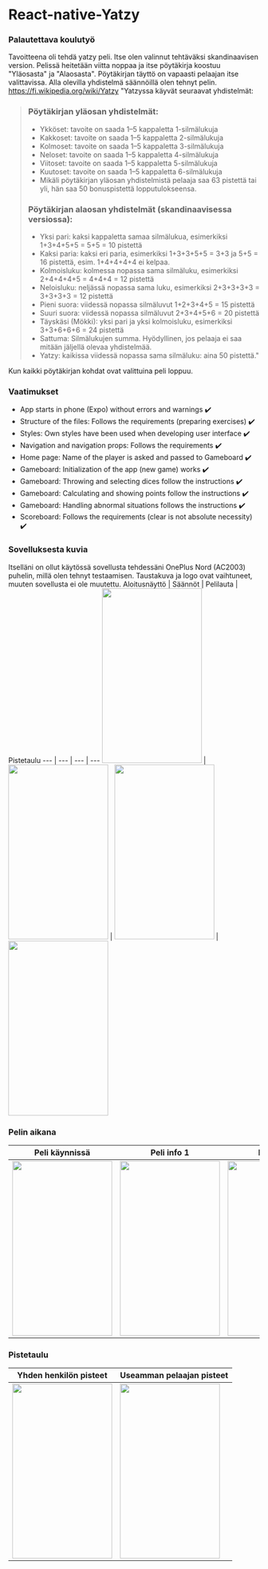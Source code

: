 # React-native-Yatzy
### Palautettava koulutyö
Tavoitteena oli tehdä yatzy peli. Itse olen valinnut tehtäväksi skandinaavisen version.
Pelissä heitetään viitta noppaa ja itse pöytäkirja koostuu "Yläosasta" ja "Alaosasta". Pöytäkirjan täyttö on vapaasti pelaajan itse valittavissa.
Alla olevilla yhdistelmä säännöillä olen tehnyt pelin.
https://fi.wikipedia.org/wiki/Yatzy
"Yatzyssa käyvät seuraavat yhdistelmät:

> ### Pöytäkirjan yläosan yhdistelmät:
>
> - Ykköset: tavoite on saada 1–5 kappaletta 1-silmälukuja
> - Kakkoset: tavoite on saada 1–5 kappaletta 2-silmälukuja
> - Kolmoset: tavoite on saada 1–5 kappaletta 3-silmälukuja
> - Neloset: tavoite on saada 1–5 kappaletta 4-silmälukuja
> - Viitoset: tavoite on saada 1–5 kappaletta 5-silmälukuja
> - Kuutoset: tavoite on saada 1–5 kappaletta 6-silmälukuja
> - Mikäli pöytäkirjan yläosan yhdistelmistä pelaaja saa 63 pistettä tai yli, hän saa 50 bonuspistettä lopputulokseensa.
>
> ### Pöytäkirjan alaosan yhdistelmät (skandinaavisessa versiossa):
>
> - Yksi pari: kaksi kappaletta samaa silmälukua, esimerkiksi 1+3+4+5+5 = 5+5 = 10 pistettä
> - Kaksi paria: kaksi eri paria, esimerkiksi 1+3+3+5+5 = 3+3 ja 5+5 = 16 pistettä, esim. 1+4+4+4+4 ei kelpaa.
> - Kolmoisluku: kolmessa nopassa sama silmäluku, esimerkiksi 2+4+4+4+5 = 4+4+4 = 12 pistettä
> - Neloisluku: neljässä nopassa sama luku, esimerkiksi 2+3+3+3+3 = 3+3+3+3 = 12 pistettä
> - Pieni suora: viidessä nopassa silmäluvut 1+2+3+4+5 = 15 pistettä
> - Suuri suora: viidessä nopassa silmäluvut 2+3+4+5+6 = 20 pistettä
> - Täyskäsi (Mökki): yksi pari ja yksi kolmoisluku, esimerkiksi 3+3+6+6+6 = 24 pistettä
> - Sattuma: Silmälukujen summa. Hyödyllinen, jos pelaaja ei saa mitään jäljellä olevaa yhdistelmää.
> - Yatzy: kaikissa viidessä nopassa sama silmäluku: aina 50 pistettä."

Kun kaikki pöytäkirjan kohdat ovat valittuina peli loppuu.

### Vaatimukset 

- App starts in phone (Expo) without errors and warnings :heavy_check_mark:
- Structure of the files: Follows the requirements (preparing exercises) :heavy_check_mark:
- Styles: Own styles have been used when developing user interface :heavy_check_mark:
- Navigation and navigation props: Follows the requirements :heavy_check_mark:
- Home page: Name of the player is asked and passed to Gameboard :heavy_check_mark:
- Gameboard: Initialization of the app (new game) works :heavy_check_mark:
- Gameboard: Throwing and selecting dices follow the instructions :heavy_check_mark:
- Gameboard: Calculating and showing points follow the instructions :heavy_check_mark:
- Gameboard: Handling abnormal situations follows the instructions :heavy_check_mark:
- Scoreboard: Follows the requirements (clear is not absolute necessity) :heavy_check_mark:

### Sovelluksesta kuvia
Itselläni on ollut käytössä sovellusta tehdessäni OnePlus Nord (AC2003) puhelin, millä olen tehnyt testaamisen. Taustakuva ja logo ovat vaihtuneet, muuten sovellusta ei ole muutettu.
  Aloitusnäyttö | Säännöt | Pelilauta | Pistetaulu 
  --- | --- | --- | ---
  <img src="https://github.com/TomiValtanen/React-native-Yatzy/assets/101732234/e23ff0e1-5489-48ee-a522-c759957f1acc" width="200" height="350"> |   <img src="https://github.com/TomiValtanen/React-native-Yatzy/assets/101732234/21b01a29-6742-4c55-ad9f-8035f84ea417" width="200" height="350"> |   <img src="https://github.com/TomiValtanen/React-native-Yatzy/assets/101732234/35a1ee39-19d8-4df1-9000-0814d1128a00" width="200" height="350"> |   <img src="https://github.com/TomiValtanen/React-native-Yatzy/assets/101732234/8b9f84af-9c33-4f1a-b6f0-7f8ff330072b" width="200" height="350"> 
### Pelin aikana
   Peli käynnissä | Peli info 1 | Peli info 2 | Peli loppui 
  --- | --- | --- | ---
  <img src="https://github.com/TomiValtanen/React-native-Yatzy/assets/101732234/7e1aa334-e63b-4e79-b669-33911009794b" width="200" height="350"> |   <img src="https://github.com/TomiValtanen/React-native-Yatzy/assets/101732234/a028fcf9-13a3-4860-9001-333adc06100a" width="200" height="350"> |   <img src="https://github.com/TomiValtanen/React-native-Yatzy/assets/101732234/f239dd69-4890-4a7d-aefc-64eec518cbbe" width="200" height="350"> |   <img src="https://github.com/TomiValtanen/React-native-Yatzy/assets/101732234/f92607ab-4fff-4a1c-96e1-67c5bef7850d" width="200" height="350"> 
  ### Pistetaulu
  Yhden henkilön pisteet | Useamman pelaajan pisteet 
 --- | ---
<img src="https://github.com/TomiValtanen/React-native-Yatzy/assets/101732234/d72d8f0c-b94e-4225-aa48-91efd5b5f3bd" width="200" height="350"> |   <img src="https://github.com/TomiValtanen/React-native-Yatzy/assets/101732234/ecd3d8fa-1fe8-4aee-a529-e0bf1572b125" width="200" height="350">


